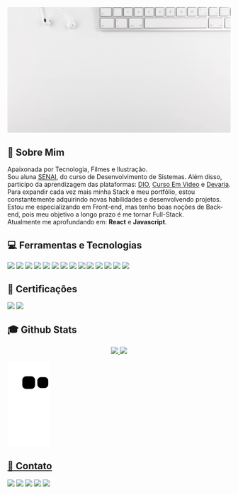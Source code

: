 <img src="https://github.com/LiihDev/Liihdev/blob/main/Liza%20Oliveira.gif" target="_blank"></a><br>

## :raising_hand: Sobre Mim

Apaixonada por Tecnologia, Filmes e Ilustração.<br>
Sou aluna <a href="https://www.sp.senai.br/" target="_blank">SENAI</a>, do curso de Desenvolvimento de Sistemas. Além disso, participo da aprendizagem das plataformas: <a href="https://www.dio.me" target="_blank">DIO<a/>, <a href="https://www.cursoemvideo.com/" target="_blank">Curso Em Video</a> e <a href="https://www.devaria.com.br/" target="_blank">Devaria</a>. Para expandir cada vez mais minha Stack e meu portfólio, estou constantemente adquirindo novas habilidades e desenvolvendo projetos.<br>
Estou me especializando em Front-end, mas tenho boas noções de Back-end, pois meu objetivo a longo prazo é me tornar Full-Stack.<br> Atualmente me aprofundando em: <b>React</b> e <b>Javascript</b>.<br>
 
## 💻 Ferramentas e Tecnologias
<img src="https://img.shields.io/badge/Canva-0a9396?style=for-the-badge&logo=canva&logoColor=white" target="_blank"></a>
<img src="https://img.shields.io/badge/CSS3-1b4965?style=for-the-badge&logo=css3&logoColor=white" target="_blank"></a>
<img src="https://img.shields.io/badge/Git-f24b04?style=for-the-badge&logo=git&logoColor=white"></a>
<img src="https://img.shields.io/badge/Github-0c0f0a?style=for-the-badge&logo=github&logoColor=white" target="_blank"></a>
<img src="https://img.shields.io/badge/HTML5-eb6424?style=for-the-badge&logo=html5&logoColor=white" target="_blank"></a>
<img src="https://img.shields.io/badge/Ilustrator-bc8034?style=for-the-badge&logo=adobeillustrator&logoColor=white" target="_blank"></a>
<img src="https://img.shields.io/badge/JavaScript-f3de2c?style=for-the-badge&logo=javascript&logoColor=black" target="_blank"></a>
<img src="https://img.shields.io/badge/Microsoft Office-f24b04?style=for-the-badge&logo=microsoftoffice&logoColor=white" target="_blank"></a>
<img src="https://img.shields.io/badge/Linux-0c0f0a?style=for-the-badge&logo=linux&logoColor=white" target="_blank"></a>
<img src="https://img.shields.io/badge/Photoshop-022b3a?style=for-the-badge&logo=adobephotoshop&logoColor=white" target="_blank"></a>
<img src="https://img.shields.io/badge/Python-5d2a42?style=for-the-badge&logo=python&logoColor=white" target="_blank"></a>
<img src="https://img.shields.io/badge/React-218380?style=for-the-badge&logo=react&logoColor=white" target="_blank"></a>
<img src="https://img.shields.io/badge/React Native-16697a?style=for-the-badge&logo=react&logoColor=white" target="_blank"></a>
<img src="https://img.shields.io/badge/Windows-613f75?style=for-the-badge&logo=windows&logoColor=white" target="_blank"></a>
<br>

## 🚀 Certificações
<img src="https://img.shields.io/badge/AI900 - Azure-58a4b0?style=for-the-badge&logo=microsoftazure&logoColor=white" target="_blank"></a>
<img src="https://img.shields.io/badge/GCDF - Google Cloud Foundation-eb6424?style=for-the-badge&logo=googlecloud&logoColor=white" target="_blank"></a>
<br>

## :mortar_board: Github Stats
<div align="center">
<a href="https://github.com/LiihDev">
<img height="180em" src="https://github-readme-stats.vercel.app/api?username=LiihDev&show_icons=true&theme=dracula&include_all_commits=true&count_private=true"/>
<img height="180em" src="https://github-readme-stats.vercel.app/api/top-langs/?username=LiihDev&layout=compact&langs_count=7&theme=dracula"/>
</div>
  
![Snake animation](https://github.com/LiihDev/LiihDev/blob/output/github-contribution-grid-snake.svg)

## :iphone: Contato
<a href="https://www.youtube.com/seu-canal-youtube-aqui" target="_blank"><img src="https://img.shields.io/badge/YouTube-FF0000?style=for-the-badge&logo=youtube&logoColor=white" target="_blank"></a>
<a href="https://instagram.com/seu-usuário-instagram-aqui" target="_blank"><img src="https://img.shields.io/badge/-Instagram-%23E4405F?style=for-the-badge&logo=instagram&logoColor=white" target="_blank"></a>
<a href="https://www.twitch.tv/seu-usuário-aqui" target="_blank"><img src="https://img.shields.io/badge/Twitch-9146FF?style=for-the-badge&logo=twitch&logoColor=white" target="_blank"></a>
<a href = "mailto:contato@seu-usuário-aqui"><img src="https://img.shields.io/badge/Gmail-D14836?style=for-the-badge&logo=gmail&logoColor=white" target="_blank"></a>
<a href="https://www.linkedin.com/in/seu-usuário-linkedln-aqui" target="_blank"><img src="https://img.shields.io/badge/-LinkedIn-%230077B5?style=for-the-badge&logo=linkedin&logoColor=white" target="_blank"></a>   
